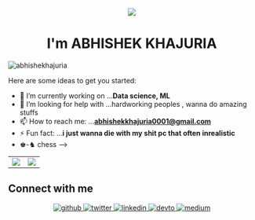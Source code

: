 <!-- <h1 align="center">Hi 👋, I'm ABHISHEK KHAJURIA</h1> -->
<div align="center">
<img src="https://user-images.githubusercontent.com/42115530/92640221-9728ca00-f2fa-11ea-8994-c72b26e937de.gif" align="center"/>
</div>
<h1 align="center">I'm ABHISHEK KHAJURIA</h1>




<p align="left"> <img src="https://komarev.com/ghpvc/?username=abhishekhajuria" alt="abhishekhajuria" /> </p>

Here are some ideas to get you started:

- 🔭 I’m currently working on ...**Data science, ML**
- 🤔 I’m looking for help with ...hardworking peoples , wanna do amazing stuffs 
- 📫 How to reach me: ...**abhishekkhajuria0001@gmail.com**
- ⚡ Fun fact: ...**i just wanna die with my shit pc that often inrealistic**
-  ♚-♞ chess
-->

<table align="center" cellspacing="0" cellpadding="0" border="0">
  <tr>
    <td>
      <a href="https://github.com/abhishekhajuria">
        <img src="https://github-readme-stats.vercel.app/api?username=abhishekhajuria&show_icons=true&include_all_commits=true&theme=tokyonight">
      <a/>
    </td>
    <td>
      <a href="https://github.com/abhishekhajuria">
        <img src="https://github-readme-stats.vercel.app/api/top-langs/?username=abhishekhajuria&layout=compact&theme=tokyonight">
      <a/>
    </td>
   </tr>
</table>


## Connect with me  
<div align="center">
<a href="https://github.com/abhishekhajuria" target="_blank">
<img src=https://img.shields.io/badge/github-%2324292e.svg?&style=for-the-badge&logo=github&logoColor=white alt=github style="margin-bottom: 5px;" />
</a>
<a href="https://twitter.com/im_khajuria" target="_blank">
<img src=https://img.shields.io/badge/twitter-%2300acee.svg?&style=for-the-badge&logo=twitter&logoColor=white alt=twitter style="margin-bottom: 5px;" />
</a>
 <a href="https://linkedin.com/in/abhishekhajuria/" target="_blank">
<img src=https://img.shields.io/badge/linkedin-%231E77B5.svg?&style=for-the-badge&logo=linkedin&logoColor=white alt=linkedin style="margin-bottom: 5px;" />
</a>

<a href="https://dev.to/abhishekhajuria" target="_blank">
<img src=https://img.shields.io/badge/dev.to-%2308090A.svg?&style=for-the-badge&logo=dev.to&logoColor=white alt=devto style="margin-bottom: 5px;" />
</a>
  <a href="https://medium.com/@abhishekhajuria" target="_blank">
<img src=https://img.shields.io/badge/medium-%23292929.svg?&style=for-the-badge&logo=medium&logoColor=white alt=medium style="margin-bottom: 5px;" />
</a>  
</div>  
    
     
